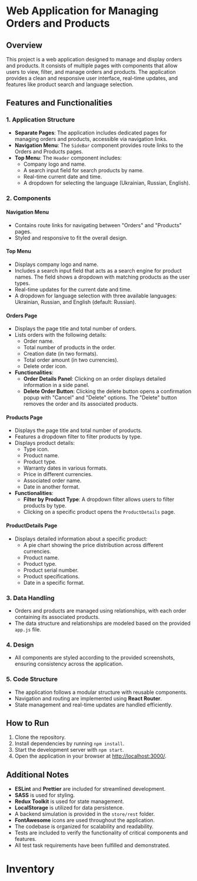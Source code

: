 # Web Application for Managing Orders and Products

## Overview
This project is a web application designed to manage and display orders and products. It consists of multiple pages with components that allow users to view, filter, and manage orders and products. The application provides a clean and responsive user interface, real-time updates, and features like product search and language selection.

## Features and Functionalities

### 1. Application Structure
- **Separate Pages**: The application includes dedicated pages for managing orders and products, accessible via navigation links.
- **Navigation Menu**: The `SideBar` component provides route links to the Orders and Products pages.
- **Top Menu**: The `Header` component includes:
    - Company logo and name.
    - A search input field for search products by name.
    - Real-time current date and time.
    - A dropdown for selecting the language (Ukrainian, Russian, English).

### 2. Components
#### Navigation Menu
- Contains route links for navigating between "Orders" and "Products" pages.
- Styled and responsive to fit the overall design.

#### Top Menu
- Displays company logo and name.
- Includes a search input field that acts as a search engine for product names. The field shows a dropdown with matching products as the user types.
- Real-time updates for the current date and time.
- A dropdown for language selection with three available languages: Ukrainian, Russian, and English (default: Russian).

#### Orders Page
- Displays the page title and total number of orders.
- Lists orders with the following details:
    - Order name.
    - Total number of products in the order.
    - Creation date (in two formats).
    - Total order amount (in two currencies).
    - Delete order icon.
- **Functionalities**:
    - **Order Details Panel**: Clicking on an order displays detailed information in a side panel.
    - **Delete Order Button**: Clicking the delete button opens a confirmation popup with "Cancel" and "Delete" options. The "Delete" button removes the order and its associated products.

#### Products Page
- Displays the page title and total number of products.
- Features a dropdown filter to filter products by type.
- Displays product details:
    - Type icon.
    - Product name.
    - Product type.
    - Warranty dates in various formats.
    - Price in different currencies.
    - Associated order name.
    - Date in another format.
- **Functionalities**:
    - **Filter by Product Type**: A dropdown filter allows users to filter products by type.
    - Clicking on a specific product opens the `ProductDetails` page.

#### ProductDetails Page
- Displays detailed information about a specific product:
    - A pie chart showing the price distribution across different currencies.
    - Product name.
    - Product type.
    - Product serial number.
    - Product specifications.
    - Date in a specific format.

### 3. Data Handling
- Orders and products are managed using relationships, with each order containing its associated products.
- The data structure and relationships are modeled based on the provided `app.js` file.

### 4. Design
- All components are styled according to the provided screenshots, ensuring consistency across the application.

### 5. Code Structure
- The application follows a modular structure with reusable components.
- Navigation and routing are implemented using **React Router**.
- State management and real-time updates are handled efficiently.

## How to Run
1. Clone the repository.
2. Install dependencies by running `npm install`.
3. Start the development server with `npm start`.
4. Open the application in your browser at [http://localhost:3000/](http://localhost:3000/).

## Additional Notes
- **ESLint** and **Prettier** are included for streamlined development.
- **SASS** is used for styling.
- **Redux Toolkit** is used for state management.
- **LocalStorage** is utilized for data persistence.
- A backend simulation is provided in the `store/rest` folder.
- **FontAwesome** icons are used throughout the application.
- The codebase is organized for scalability and readability.
- Tests are included to verify the functionality of critical components and features.
- All test task requirements have been fulfilled and demonstrated.
# Inventory
